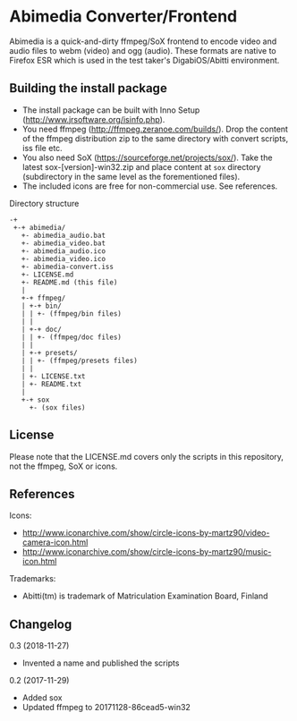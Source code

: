 # Abimedia Converter/Frontend

Abimedia is a quick-and-dirty ffmpeg/SoX frontend to encode video and audio files
to webm (video) and ogg (audio). These formats are native to Firefox ESR which is
used in the test taker's DigabiOS/Abitti environment.

## Building the install package

 * The install package can be built with Inno Setup (http://www.jrsoftware.org/isinfo.php).
 * You need ffmpeg (http://ffmpeg.zeranoe.com/builds/). Drop the content of the ffmpeg distribution
zip to the same directory with convert scripts, iss file etc.
 * You also need SoX (https://sourceforge.net/projects/sox/). Take the latest sox-[version]-win32.zip
and place content at `sox` directory (subdirectory in the same level as the forementioned files).
 * The included icons are free for non-commercial use. See references.

Directory structure

```
-+
 +-+ abimedia/
   +- abimedia_audio.bat
   +- abimedia_video.bat
   +- abimedia_audio.ico
   +- abimedia_video.ico
   +- abimedia-convert.iss
   +- LICENSE.md
   +- README.md (this file)
   |
   +-+ ffmpeg/
   | +-+ bin/
   | | +- (ffmpeg/bin files)
   | |
   | +-+ doc/
   | | +- (ffmpeg/doc files)
   | |
   | +-+ presets/
   | | +- (ffmpeg/presets files)
   | |
   | +- LICENSE.txt
   | +- README.txt
   |
   +-+ sox
     +- (sox files)
```

## License

Please note that the LICENSE.md covers only the scripts in this repository,
not the ffmpeg, SoX or icons.

## References

Icons:
 * http://www.iconarchive.com/show/circle-icons-by-martz90/video-camera-icon.html
 * http://www.iconarchive.com/show/circle-icons-by-martz90/music-icon.html

Trademarks:
 * Abitti(tm) is trademark of Matriculation Examination Board, Finland

## Changelog

0.3 (2018-11-27)
 * Invented a name and published the scripts

0.2 (2017-11-29)
 * Added sox
 * Updated ffmpeg to 20171128-86cead5-win32

